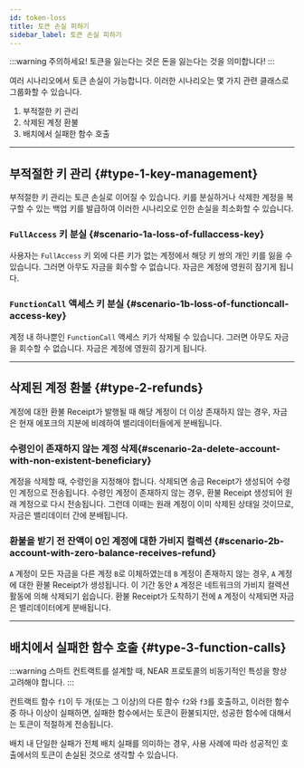 ```yaml
---
id: token-loss
title: 토큰 손실 피하기
sidebar_label: 토큰 손실 피하기
---
```


:::warning
주의하세요! 토큰을 잃는다는 것은 돈을 잃는다는 것을 의미합니다!
:::

여러 시나리오에서 토큰 손실이 가능합니다. 이러한 시나리오는 몇 가지 관련 클래스로 그룹화할 수 있습니다.

1. 부적절한 키 관리
2. 삭제된 계정 환불
3. 배치에서 실패한 함수 호출

---

## 부적절한 키 관리 {#type-1-key-management}

부적절한 키 관리는 토큰 손실로 이어질 수 있습니다. 키를 분실하거나 삭제한 계정을 복구할 수 있는 백업 키를 발급하여 이러한 시나리오로 인한 손실을 최소화할 수 있습니다.


### `FullAccess` 키 분실 {#scenario-1a-loss-of-fullaccess-key}

사용자는 `FullAccess` 키 외에 다른 키가 없는 계정에서 해당 키 쌍의 개인 키를 잃을 수 있습니다. 그러면 아무도 자금을 회수할 수 없습니다. 자금은 계정에 영원히 잠기게 됩니다.

### `FunctionCall` 액세스 키 분실 {#scenario-1b-loss-of-functioncall-access-key}

계정 내 하나뿐인 `FunctionCall` 액세스 키가 삭제될 수 있습니다. 그러면 아무도 자금을 회수할 수 없습니다. 자금은 계정에 영원히 잠기게 됩니다.


---
## 삭제된 계정 환불 {#type-2-refunds}

계정에 대한 환불 Receipt가 발행될 때 해당 계정이 더 이상 존재하지 않는 경우, 자금은 현재 에포크의 지분에 비례하여 밸리데이터들에게 분배됩니다.


### 수령인이 존재하지 않는 계정 삭제{#scenario-2a-delete-account-with-non-existent-beneficiary}

계정을 삭제할 때, 수령인을 지정해야 합니다. 삭제되면 송금 Receipt가 생성되어 수령인 계정으로 전송됩니다. 수령인 계정이 존재하지 않는 경우, 환불 Receipt 생성되어 원래 계정으로 다시 전송됩니다. 그런데 이때는 원래 계정이 이미 삭제된 상태일 것이므로, 자금은 밸리데이터 간에 분배됩니다.


### 환불을 받기 전 잔액이 0인 계정에 대한 가비지 컬렉션 {#scenario-2b-account-with-zero-balance-receives-refund}

`A` 계정이 모든 자금을 다른 계정 `B`로 이체하였는데 `B` 계정이 존재하지 않는 경우, `A` 계정에 대한 환불 Receipt가 생성됩니다. 이 기간 동안 `A` 계정은 네트워크의 가비지 컬렉션 활동에 의해 삭제되기 쉽습니다. 환불 Receipt가 도착하기 전에 `A` 계정이 삭제되면 자금은 밸리데이터에게 분배됩니다.

---
## 배치에서 실패한 함수 호출 {#type-3-function-calls}

:::warning
스마트 컨트랙트를 설계할 때, NEAR 프로토콜의 비동기적인 특성을 항상 고려해야 합니다.
:::

컨트랙트 함수 `f1`이 두 개(또는 그 이상)의 다른 함수 `f2`와 `f3`를 호출하고, 이러한 함수 중 하나 이상이 실패하면, 실패한 함수에서는 토큰이 환불되지만, 성공한 함수에 대해서는 토큰이 적절하게 전송됩니다.

배치 내 단일한 실패가 전체 배치 실패를 의미하는 경우, 사용 사례에 따라 성공적인 호출에서의 토큰이 손실된 것으로 생각할 수 있습니다.


